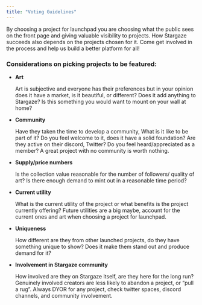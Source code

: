 ```yaml
---
title: "Voting Guidelines"
---
```


By choosing a project for launchpad you are choosing what the public sees on the front page and giving valuable visibility to projects. How Stargaze succeeds also depends on the projects chosen for it. Come get involved in the process and help us build a better platform for all!

### Considerations on picking projects to be featured:

*   **Art**

    Art is subjective and everyone has their preferences but in your opinion does it have a market, is it beautiful, or different? Does it add anything to Stargaze? Is this something you would want to mount on your wall at home?
*   **Community**

    Have they taken the time to develop a community, What is it like to be part of it? Do you feel welcome to it, does it have a solid foundation? Are they active on their discord, Twitter? Do you feel heard/appreciated as a member? A great project with no community is worth nothing.
*   **Supply/price numbers**

    Is the collection value reasonable for the number of followers/ quality of art? Is there enough demand to mint out in a reasonable time period?
*   **Current utility**

    What is the current utility of the project or what benefits is the project currently offering? Future utilities are a big maybe, account for the current ones and art when choosing a project for launchpad.
*   **Uniqueness**

    How different are they from other launched projects, do they have something unique to show?  Does it make them stand out and produce demand for it?
*   **Involvement in Stargaze community**

    How involved are they on Stargaze itself, are they here for the long run? Genuinely involved creators are less likely to abandon a project, or “pull a rug”. Always DYOR for any project, check twitter spaces, discord channels, and community involvement.
